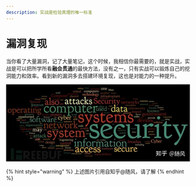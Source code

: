 ```yaml
---
description: 实战是检验真理的唯一标准
---
```


# 漏洞复现

当你看了大量漏洞，记了大量笔记，这个时候，我相信你最需要的，就是实战，实战是可以把所学所看**融会贯通**的最快方法，没有之一，只有实战可以锻炼自己的挖洞能力和效率。看到新的漏洞多去搭建环境复现，这也是对能力的一种提升。

![](../../.gitbook/assets/image%20%281%29.png)

{% hint style="warning" %}
上述图片引用自知乎@随风，请了解
{% endhint %}



